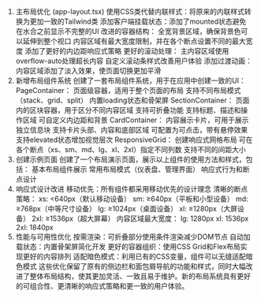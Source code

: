 1. 主布局优化 (app-layout.tsx)
使用CSS类代替内联样式：将原来的内联样式转换为更加一致的Tailwind类
添加客户端挂载状态：添加了mounted状态避免在水合之前显示不完整的UI
改进的容器结构：
全宽背景区域，确保背景色可以延伸到整个视口
内容区域有最大宽度限制，并在各个断点设置不同的最大宽度
添加了更好的内边距响应式策略
更好的滚动处理：
主内容区域使用overflow-auto处理超长内容
自定义滚动条样式改善用户体验
添加过渡动画：内容区域添加了淡入效果，使页面切换更加平滑
2. 新增布局组件系统
创建了一套布局组件系统，用于在应用中创建一致的UI：
PageContainer：
页面级容器，适用于整个页面的布局
支持不同布局模式（stack、grid、split）
内置loading状态和骨架屏
SectionContainer：
页面内的区块容器，用于区分不同内容区域
支持可折叠功能
支持标题、描述和操作区域
可自定义内边距和背景
CardContainer：
内容展示卡片，可用于展示独立信息块
支持卡片头部、内容和底部区域
可配置为可点击，带有悬停效果
支持elevated状态增加视觉层次
ResponsiveGrid：
创建响应式网格布局
可在各个断点（xs、sm、md、lg、xl、2xl）指定不同列数
支持不同的间距大小
3. 创建示例页面
创建了一个布局演示页面，展示以上组件的使用方法和样式，包括：
基本布局组件展示
常用布局模式（仪表盘、管理界面）
响应式行为和断点设计
4. 响应式设计改进
移动优先：所有组件都采用移动优先的设计理念
清晰的断点策略：
xs: <640px（默认移动设备）
sm: ≥640px（平板和小型设备）
md: ≥768px（中等尺寸设备）
lg: ≥1024px（桌面设备）
xl: ≥1280px（大屏设备）
2xl: ≥1536px（超大屏幕）
内容区域最大宽度：
lg: 1280px
xl: 1536px
2xl: 1840px
5. 性能与可用性优化
按需渲染：可折叠部分使用条件渲染减少DOM节点
自动加载状态：内置骨架屏简化开发
更好的容器组织：使用CSS Grid和Flex布局实现更好的内容排列
适配暗色模式：利用已有的CSS变量，组件可以无缝适配暗色模式
这些优化保留了原有的侧边栏和面包屑导航的功能和样式，同时大幅改进了整体布局结构，使其更加灵活、一致且易于维护。新的布局系统具有更好的可组合性、更清晰的响应式策略和更一致的用户体验。